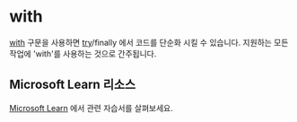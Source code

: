 # with

[with](https://docs.python.org/3/reference/compound_stmts.html#with) 구문을 사용하면 [try](https://docs.python.org/3/reference/compound_stmts.html#the-try-statement)/finally 에서 코드를 단순화 시킬 수 있습니다. 지원하는 모든 작업에 'with'를 사용하는 것으로 간주됩니다.

## Microsoft Learn 리소스

[Microsoft Learn](https://learn.microsoft.com/?WT.mc_id=python-c9-niner) 에서 관련 자습서를 살펴보세요.
